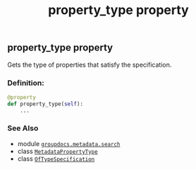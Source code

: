 ﻿---
title: property_type property
second_title: GroupDocs.Metadata for Python via .NET API References
description: 
type: docs
url: /python-net/groupdocs.metadata.search/oftypespecification/property_type/
is_root: false
weight: 70
---

## property_type property


Gets the type of properties that satisfy the specification.
### Definition:
```python
@property
def property_type(self):
    ...
```

### See Also
* module [`groupdocs.metadata.search`](../../)
* class [`MetadataPropertyType`](/metadata/python-net/groupdocs.metadata.common/metadatapropertytype)
* class [`OfTypeSpecification`](/metadata/python-net/groupdocs.metadata.search/oftypespecification)
